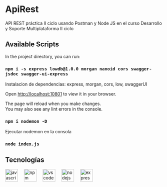 # ApiRest
API REST práctica II ciclo usando Postman y Node JS en el curso Desarrollo y Soporte Multiplataforma II ciclo


## Available Scripts

In the project directory, you can run:

### `npm i -s express lowdb@1.0.0 morgan nanoid cors swagger-jsdoc swagger-ui-express`

Instalacion de dependencias: express, morgan, cors, low, swaggerUI

Open [http://localhost:10801](http://localhost:10801) to view it in your browser.

The page will reload when you make changes.\
You may also see any lint errors in the console.

### `npm i nodemon -D`

Ejecutar nodemon en la consola

### `node index.js`

###
## Tecnologías
<div align="left">
  <img src="https://cdn.jsdelivr.net/gh/devicons/devicon/icons/javascript/javascript-original.svg" height="40" alt="javascript logo"  />
  <img width="12" />
  <img src="https://cdn.jsdelivr.net/gh/devicons/devicon/icons/npm/npm-original-wordmark.svg" height="40" alt="npm logo"  />
  <img width="12" />
  <img src="https://cdn.jsdelivr.net/gh/devicons/devicon/icons/vscode/vscode-original.svg" height="40" alt="vscode logo"  />
  <img width="12" />
  <img src="https://cdn.jsdelivr.net/gh/devicons/devicon/icons/nodejs/nodejs-original.svg" height="40" alt="nodejs logo"  />
  <img width="12" />
  <img src="https://cdn.jsdelivr.net/gh/devicons/devicon/icons/express/express-original.svg" height="40" alt="express logo"  />
  <img width="12" />
</div>
